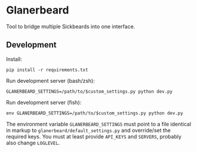 # Glanerbeard

Tool to bridge multiple Sickbeards into one interface.

## Development

Install:
```
pip install -r requirements.txt
```

Run development server (bash/zsh):
```
GLANERBEARD_SETTINGS=/path/to/$custom_settings.py python dev.py
```

Run development server (fish):
```
env GLANERBEARD_SETTINGS=/path/to/$custom_settings.py python dev.py
```

The environment variable `GLANERBEARD_SETTINGS` must point to a file identical
in markup to `glanerbeard/default_settings.py` and override/set the required
keys. You must at least provide `API_KEYS` and `SERVERS`, probably also change
`LOGLEVEL`.
